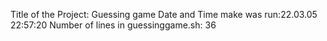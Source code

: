 Title of the Project: Guessing game
Date and Time make was run:22.03.05 22:57:20
Number of lines in guessinggame.sh: 36
